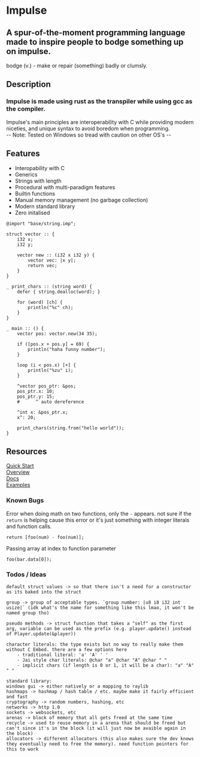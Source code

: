 # Impulse
## A spur-of-the-moment programming language made to inspire people to bodge something up on impulse.
bodge (v.) - make or repair (something) badly or clumsly.

## Description
### Impulse is made using rust as the transpiler while using gcc as the compiler.
Impulse's main principles are interoperability with C while providing modern niceties, and unique syntax to avoid boredom when programming.<br>
-- Note: Tested on Windows so tread with caution on other OS's --

## Features
- Interopability with C
- Generics
- Strings with length
- Procedural with multi-paradigm features
- Builtin functions
- Manual memory management (no garbage collection)
- Modern standard library
- Zero initalised

```
@import "base/string.imp";

struct vector :: {
    i32 x;
    i32 y;

    vector new :: (i32 x i32 y) {
        vector vec: |x y|;
        return vec;
    }
}

_ print_chars :: (string word) {
    defer { string.dealloc(word); }

    for (word) [ch] {
        println("%c" ch);
    }
}

_ main :: () {
    vector pos: vector.new(34 35);

    if ([pos.x + pos.y] = 69) {
        println("haha funny number");
    }

    loop (i < pos.x) [+] {
        println("%zu" i);
    }

    ^vector pos_ptr: &pos;
    pos_ptr.x: 10;
    pos_ptr.y: 15;
    #      ^ auto dereference

    ^int x: &pos_ptr.x;
    x^: 20;

    print_chars(string.from("hello world"));
}
```

## Resources
<a href="./Docs/QuickStart.md">Quick Start</a><br>
<a href="./Docs/Overview.md">Overview</a><br>
<a href="./Docs/Docs.md">Docs</a><br>
<a href="./examples">Examples</a>

### Known Bugs
Error when doing math on two functions, only the `-` appears. not sure if the `return` is helping cause this error or it's just something with integer literals and function calls.
```
return [foo(num) - foo(num)];
```

Passing array at index to function parameter
```
foo(bar.data[0]);
```

### Todos / Ideas
```
default struct values -> so that there isn't a need for a constructor as its baked into the struct

group -> group of acceptable types. `group number: |u8 i8 i32 int usize|` (idk what's the name for something like this lmao, it won't be named group tho)

pseudo methods -> struct function that takes a "self" as the first arg, variable can be used as the prefix (e.g. player.update() instead of Player.update(&player))

character literals: the type exists but no way to really make them without C Embed. there are a few options here
    - traditional literal: 'a' 'A' ' '
    - Jai style char literals: @char "a" @char "A" @char " "
    - implicit chars (if length is 0 or 1, it will be a char): "a" "A" " "

standard library:
windows gui -> either natively or a mapping to raylib
hashmaps -> hashmap / hash table / etc. maybe make it fairly efficient and fast
cryptography -> random numbers, hashing, etc
networks -> http 1.0
sockets -> websockets, etc
arenas -> block of memory that all gets freed at the same time
recycle -> used to reuse memory in a arena that should be freed but can't since it's in the block (it will just now be avaible again in the block)
allocators -> different allocators (this also makes sure the dev knows they eventually need to free the memory). need function pointers for this to work
```
